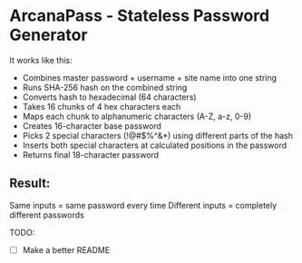 # ArcanaPass - Stateless Password Generator

It works like this:

- Combines master password + username + site name into one string
- Runs SHA-256 hash on the combined string
- Converts hash to hexadecimal (64 characters)
- Takes 16 chunks of 4 hex characters each
- Maps each chunk to alphanumeric characters (A-Z, a-z, 0-9)
- Creates 16-character base password
- Picks 2 special characters (!@#$%^&*) using different parts of the hash
- Inserts both special characters at calculated positions in the password
- Returns final 18-character password

## Result:
Same inputs = same password every time
Different inputs = completely different passwords


TODO:
- [ ] Make a better README